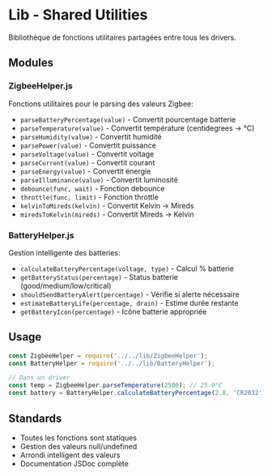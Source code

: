 # Lib - Shared Utilities

Bibliothèque de fonctions utilitaires partagées entre tous les drivers.

## Modules

### ZigbeeHelper.js
Fonctions utilitaires pour le parsing des valeurs Zigbee:
- `parseBatteryPercentage(value)` - Convertit pourcentage batterie
- `parseTemperature(value)` - Convertit température (centidegrees → °C)
- `parseHumidity(value)` - Convertit humidité
- `parsePower(value)` - Convertit puissance
- `parseVoltage(value)` - Convertit voltage
- `parseCurrent(value)` - Convertit courant
- `parseEnergy(value)` - Convertit énergie
- `parseIlluminance(value)` - Convertit luminosité
- `debounce(func, wait)` - Fonction debounce
- `throttle(func, limit)` - Fonction throttle
- `kelvinToMireds(kelvin)` - Convertit Kelvin → Mireds
- `miredsToKelvin(mireds)` - Convertit Mireds → Kelvin

### BatteryHelper.js
Gestion intelligente des batteries:
- `calculateBatteryPercentage(voltage, type)` - Calcul % batterie
- `getBatteryStatus(percentage)` - Status batterie (good/medium/low/critical)
- `shouldSendBatteryAlert(percentage)` - Vérifie si alerte nécessaire
- `estimateBatteryLife(percentage, drain)` - Estime durée restante
- `getBatteryIcon(percentage)` - Icône batterie appropriée

## Usage

```javascript
const ZigbeeHelper = require('../../lib/ZigbeeHelper');
const BatteryHelper = require('../../lib/BatteryHelper');

// Dans un driver
const temp = ZigbeeHelper.parseTemperature(2500); // 25.0°C
const battery = BatteryHelper.calculateBatteryPercentage(2.8, 'CR2032'); // 80%
```

## Standards

- Toutes les fonctions sont statiques
- Gestion des valeurs null/undefined
- Arrondi intelligent des valeurs
- Documentation JSDoc complète
